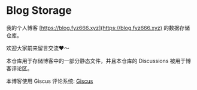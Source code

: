 # Blog Storage

我的个人博客 [https://blog.fyz666.xyz](https://blog.fyz666.xyz) 的数据存储仓库。

欢迎大家前来留言交流❤️～

本仓库用于存储博客中的一部分静态文件，并且本仓库的 Discussions 被用于博客评论区。

本博客使用 Giscus 评论系统: [Giscus](https://github.com/giscus/giscus)
